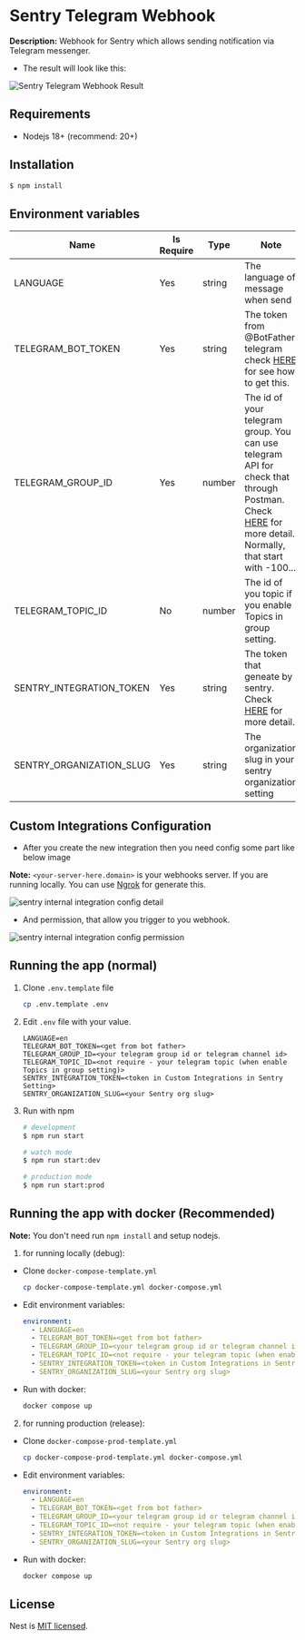 # Sentry Telegram Webhook

**Description:** Webhook for Sentry which allows sending notification via Telegram messenger.

- The result will look like this:

![Sentry Telegram Webhook Result](https://github.com/tuanngocptn/sentry-telegram-webhook/blob/main/.github/assets/imgs/telegram_send_result.png?raw=true 'Sentry Telegram Webhook Result')

## Requirements

- Nodejs 18+ (recommend: 20+)

## Installation

```bash
$ npm install
```

## Environment variables

| Name                     | Is Require | Type   | Note                                                                                                                                                                                                                                          | Value |
| ------------------------ | ---------- | ------ | --------------------------------------------------------------------------------------------------------------------------------------------------------------------------------------------------------------------------------------------- | ----- |
| LANGUAGE                 | Yes        | string | The language of message when send                                                                                                                                                                                                             | vi,en |
| TELEGRAM_BOT_TOKEN       | Yes        | string | The token from @BotFather telegram check [HERE](https://core.telegram.org/bots/tutorial#obtain-your-bot-token) for see how to get this.                                                                                                       |       |
| TELEGRAM_GROUP_ID        | Yes        | number | The id of your telegram group. You can use telegram API for check that through Postman. Check [HERE](https://stackoverflow.com/questions/32423837/telegram-bot-how-to-get-a-group-chat-id) for more detail. Normally, that start with -100... |       |
| TELEGRAM_TOPIC_ID        | No         | number | The id of you topic if you enable Topics in group setting.                                                                                                                                                                                    |       |
| SENTRY_INTEGRATION_TOKEN | Yes        | string | The token that geneate by sentry. Check [HERE](https://docs.sentry.io/organization/integrations/integration-platform/#permissions) for more detail.                                                                                           |       |
| SENTRY_ORGANIZATION_SLUG | Yes        | string | The organization slug in your sentry organization setting                                                                                                                                                                                     |       |

## Custom Integrations Configuration

- After you create the new integration then you need config some part like below image

**Note:** `<your-server-here.domain>` is your webhooks server. If you are running locally. You can use [Ngrok](https://ngrok.com/) for generate this.

![sentry internal integration config detail](https://github.com/tuanngocptn/sentry-telegram-webhook/blob/main/.github/assets/imgs/sentry_internal_integration_config_detail.png?raw=true 'sentry internal integration config detail')

- And permission, that allow you trigger to you webhook.

![sentry internal integration config permission](https://github.com/tuanngocptn/sentry-telegram-webhook/blob/main/.github/assets/imgs/sentry_internal_integration_config_permission.png?raw=true 'sentry internal integration config permission')

## Running the app (normal)

1. Clone `.env.template` file

   ```sh
   cp .env.template .env
   ```

2. Edit `.env` file with your value.

   ```env
   LANGUAGE=en
   TELEGRAM_BOT_TOKEN=<get from bot father>
   TELEGRAM_GROUP_ID=<your telegram group id or telegram channel id>
   TELEGRAM_TOPIC_ID=<not require - your telegram topic (when enable Topics in group setting)>
   SENTRY_INTEGRATION_TOKEN=<token in Custom Integrations in Sentry Setting>
   SENTRY_ORGANIZATION_SLUG=<your Sentry org slug>
   ```

3. Run with npm

   ```bash
   # development
   $ npm run start

   # watch mode
   $ npm run start:dev

   # production mode
   $ npm run start:prod
   ```

## Running the app with docker (Recommended)

**Note:** You don't need run `npm install` and setup nodejs.

1. for running locally (debug):

- Clone `docker-compose-template.yml`

  ```sh
  cp docker-compose-template.yml docker-compose.yml
  ```

- Edit environment variables:

  ```yml
  environment:
    - LANGUAGE=en
    - TELEGRAM_BOT_TOKEN=<get from bot father>
    - TELEGRAM_GROUP_ID=<your telegram group id or telegram channel id>
    - TELEGRAM_TOPIC_ID=<not require - your telegram topic (when enable Topics in group setting)>
    - SENTRY_INTEGRATION_TOKEN=<token in Custom Integrations in Sentry Setting>
    - SENTRY_ORGANIZATION_SLUG=<your Sentry org slug>
  ```

- Run with docker:

  ```sh
  docker compose up
  ```

2. for running production (release):

- Clone `docker-compose-prod-template.yml`

  ```sh
  cp docker-compose-prod-template.yml docker-compose.yml
  ```

- Edit environment variables:

  ```yml
  environment:
    - LANGUAGE=en
    - TELEGRAM_BOT_TOKEN=<get from bot father>
    - TELEGRAM_GROUP_ID=<your telegram group id or telegram channel id>
    - TELEGRAM_TOPIC_ID=<not require - your telegram topic (when enable Topics in group setting)>
    - SENTRY_INTEGRATION_TOKEN=<token in Custom Integrations in Sentry Setting>
    - SENTRY_ORGANIZATION_SLUG=<your Sentry org slug>
  ```

- Run with docker:

  ```sh
  docker compose up
  ```

## License

Nest is [MIT licensed](LICENSE).
